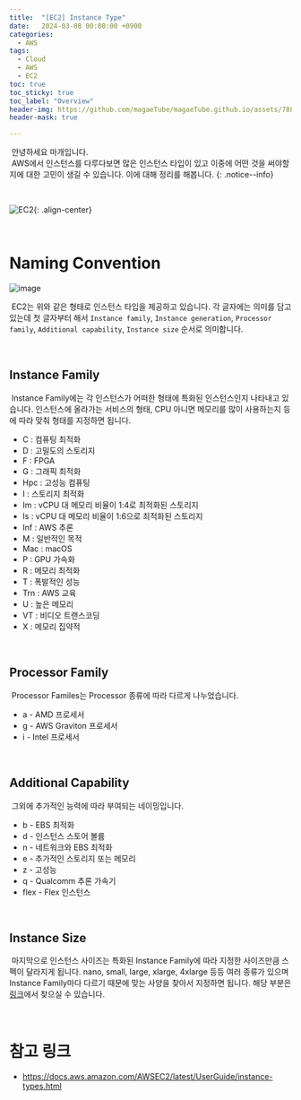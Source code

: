 ```yaml
---
title:  "[EC2] Instance Type"
date:   2024-03-08 00:00:00 +0900
categories:
  - AWS
tags:
  - Cloud
  - AWS
  - EC2
toc: true
toc_sticky: true
toc_label: "Overview"
header-img: https://github.com/magaeTube/magaeTube.github.io/assets/78892113/8d37d5f9-202a-4978-bd53-26041f8cdd6c
header-mask: true

---
```


&nbsp;안녕하세요 마개입니다.  
&nbsp;AWS에서 인스턴스를 다루다보면 많은 인스턴스 타입이 있고 이중에 어떤 것을 써야할지에 대한 고민이 생길 수 있습니다. 이에 대해 정리를 해봅니다.
{: .notice--info}

<br>

![EC2](https://github.com/magaeTube/magaeTube.github.io/assets/78892113/8d37d5f9-202a-4978-bd53-26041f8cdd6c){: .align-center}

<br>

# Naming Convention

![image](https://github.com/magaeTube/magaeTube.github.io/assets/78892113/819af885-d863-4938-b538-3ea6483cc6fd)

&nbsp;EC2는 위와 같은 형태로 인스턴스 타입을 제공하고 있습니다. 각 글자에는 의미를 담고 있는데 첫 글자부터 해서 `Instance family`, `Instance generation`, `Processor family`, `Additional capability`, `Instance size` 순서로 의미합니다.

<br>

## Instance Family

&nbsp;Instance Family에는 각 인스턴스가 어떠한 형태에 특화된 인스턴스인지 나타내고 있습니다. 인스턴스에 올라가는 서비스의 형태, CPU 아니면 메모리를 많이 사용하는지 등에 따라 맞춰 형태를 지정하면 됩니다.

* C : 컴퓨팅 최적화
* D : 고밀도의 스토리지
* F : FPGA
* G : 그래픽 최적화
* Hpc : 고성능 컴퓨팅
* I : 스토리지 최적화
* Im : vCPU 대 메모리 비율이 1:4로 최적화된 스토리지
* Is : vCPU 대 메모리 비율이 1:6으로 최적화된 스토리지
* Inf : AWS 추론
* M : 일반적인 목적
* Mac : macOS
* P : GPU 가속화
* R : 메모리 최적화
* T : 폭발적인 성능
* Trn : AWS 교육
* U : 높은 메모리
* VT : 비디오 트랜스코딩
* X : 메모리 집약적

<br>

## Processor Family

&nbsp;Processor Familes는 Processor 종류에 따라 다르게 나누었습니다.

* a - AMD 프로세서
* g - AWS Graviton 프로세서
* i - Intel 프로세서

<br>

## Additional Capability

&nbsp;그외에 추가적인 능력에 따라 부여되는 네이밍입니다.

* b - EBS 최적화
* d - 인스턴스 스토어 볼륨
* n - 네트워크와 EBS 최적화
* e - 추가적인 스토리지 또는 메모리
* z - 고성능
* q - Qualcomm 추론 가속기
* flex - Flex 인스턴스

<br>

## Instance Size

&nbsp;마지막으로 인스턴스 사이즈는 특화된 Instance Family에 따라 지정한 사이즈만큼 스펙이 달라지게 됩니다. nano, small, large, xlarge, 4xlarge 등등 여러 종류가 있으며 Instance Family마다 다르기 때문에 맞는 사양을 찾아서 지정하면 됩니다. 해당 부분은 <a href="https://docs.aws.amazon.com/AWSEC2/latest/UserGuide/instance-types.html#AvailableInstanceTypes">링크</a>에서 찾으실 수 있습니다.

<br>

# 참고 링크
* <a href="https://docs.aws.amazon.com/AWSEC2/latest/UserGuide/instance-types.html">https://docs.aws.amazon.com/AWSEC2/latest/UserGuide/instance-types.html</a>